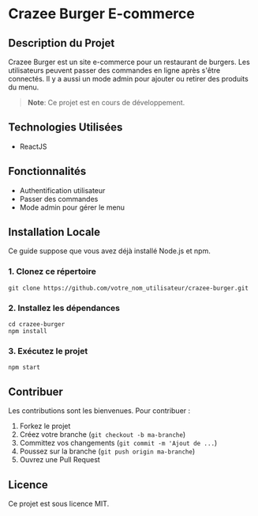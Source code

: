 


# Crazee Burger E-commerce

## Description du Projet
Crazee Burger est un site e-commerce pour un restaurant de burgers. Les utilisateurs peuvent passer des commandes en ligne après s'être connectés. Il y a aussi un mode admin pour ajouter ou retirer des produits du menu.
> **Note**: Ce projet est en cours de développement.

## Technologies Utilisées
- ReactJS

## Fonctionnalités
- Authentification utilisateur
- Passer des commandes
- Mode admin pour gérer le menu

## Installation Locale
Ce guide suppose que vous avez déjà installé Node.js et npm.

### 1. Clonez ce répertoire
```
git clone https://github.com/votre_nom_utilisateur/crazee-burger.git
```


### 2. Installez les dépendances
```
cd crazee-burger
npm install
```


### 3. Exécutez le projet
```
npm start
```


## Contribuer
Les contributions sont les bienvenues. Pour contribuer :

1. Forkez le projet
2. Créez votre branche (```git checkout -b ma-branche```)
6. Committez vos changements (```git commit -m 'Ajout de ...```)
7. Poussez sur la branche (```git push origin ma-branche```)
8. Ouvrez une Pull Request

## Licence
Ce projet est sous licence MIT.
